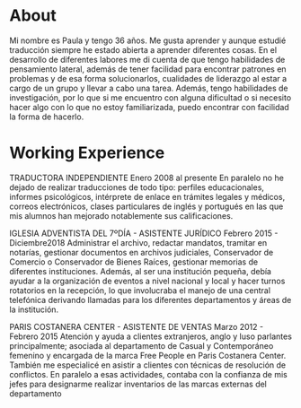 # About

Mi nombre es Paula y tengo 36 años. Me gusta aprender y aunque estudié traducción siempre he estado abierta a aprender diferentes cosas. En el desarrollo de diferentes labores me di cuenta de que tengo habilidades de pensamiento lateral, además de tener facilidad para encontrar patrones en problemas y de esa forma solucionarlos, cualidades de liderazgo al estar a cargo de un grupo y llevar a cabo una tarea. Además, tengo habilidades de investigación, por lo que si me encuentro con alguna dificultad o si necesito hacer algo con lo que no estoy familiarizada, puedo encontrar con facilidad la forma de hacerlo.

# Working Experience

TRADUCTORA INDEPENDIENTE
Enero 2008 al presente
En paralelo no he dejado de realizar traducciones de todo tipo: perfiles educacionales, informes psicológicos, intérprete de enlace en trámites legales y médicos, correos electrónicos, clases particulares de inglés y portugués en las que mis alumnos han mejorado notablemente sus calificaciones. 

IGLESIA ADVENTISTA DEL 7ºDÍA - ASISTENTE JURÍDICO
Febrero 2015 - Diciembre2018
Administrar el archivo, redactar mandatos, tramitar en notarías, gestionar documentos en archivos judiciales, Conservador de Comercio o Conservador de Bienes Raíces, gestionar memorias de diferentes instituciones. Además, al ser una institución pequeña, debía ayudar a la organización de eventos a nivel nacional y local y hacer turnos rotatorios en la recepción, lo que involucraba el manejo de una central telefónica derivando llamadas para los diferentes departamentos y áreas de la institución.

PARIS COSTANERA CENTER - ASISTENTE DE VENTAS
Marzo 2012 - Febrero 2015
Atención y ayuda a clientes extranjeros, anglo y luso parlantes principalmente; asociada al departamento de Casual y Contemporáneo femenino y encargada de la marca Free People en Paris Costanera Center. También me especialicé en asistir a clientes con técnicas de resolución de conflictos. En paralelo a esas actividades, contaba con la confianza de mis jefes para designarme realizar inventarios de las marcas externas del departamento 


